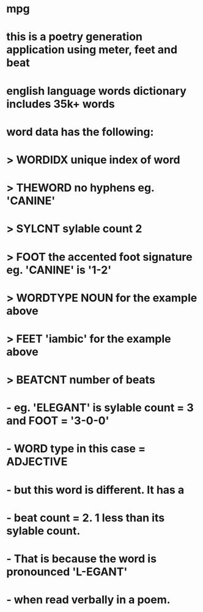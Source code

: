 # mpg

# this is a poetry generation application using meter, feet and beat
# english language words dictionary includes 35k+ words
# word data has the following:
#     > WORDIDX unique index of word
#     > THEWORD no hyphens eg. 'CANINE'
#     > SYLCNT sylable count  2
#     > FOOT the accented foot signature eg. 'CANINE' is '1-2'
#     > WORDTYPE NOUN for the example above
#     > FEET 'iambic' for the example above
#     > BEATCNT number of beats 
#       - eg. 'ELEGANT' is sylable count = 3 and FOOT = '3-0-0' 
#       -     WORD type in this case = ADJECTIVE  
#       -     but this word is different. It has a
#       -     beat count = 2. 1 less than its sylable count. 
#       -     That is because the word is pronounced 'L-EGANT' 
#       -     when read verbally in a poem. 
